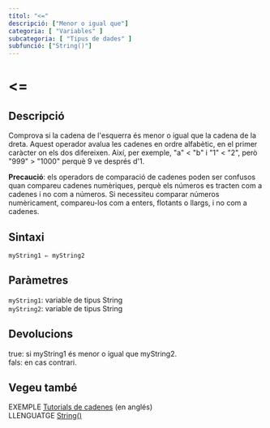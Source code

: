 ```yaml
---
títol: "<="
descripció: ["Menor o igual que"]
categoria: [ "Variables" ]
subcategoria: [ "Tipus de dades" ]
subfunció: ["String()"]
---
```


# <=

## Descripció

Comprova si la cadena de l'esquerra és menor o igual que la cadena de la dreta. Aquest operador avalua les cadenes en ordre alfabètic, en el primer caràcter on els dos difereixen. Així, per exemple, "a" < "b" i "1" < "2", però "999" > "1000" perquè 9 ve després d'1.

**Precaució**: els operadors de comparació de cadenes poden ser confusos quan compareu cadenes numèriques, perquè els números es tracten com a cadenes i no com a números. Si necessiteu comparar números numèricament, compareu-los com a enters, flotants o llargs, i no com a cadenes.

## Sintaxi

`myString1 ⇐ myString2`

## Paràmetres

`myString1`: variable de tipus String  
`myString2`: variable de tipus String

## Devolucions

true: si myString1 és menor o igual que myString2.  
fals: en cas contrari.

## Vegeu també

EXEMPLE [Tutorials de cadenes](https://www.arduino.cc/en/Tutorial/BuiltInExamples#strings) (en anglés)  
LLENGUATGE [String()](../String().md)
